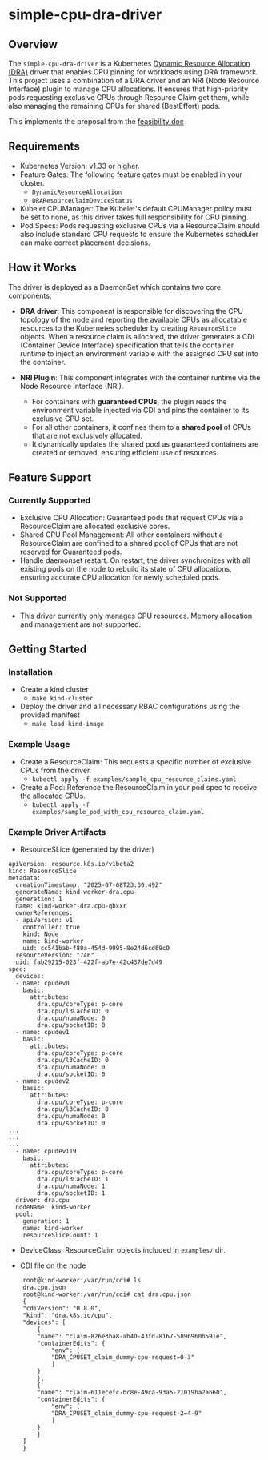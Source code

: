 # simple-cpu-dra-driver

## Overview

The `simple-cpu-dra-driver` is a Kubernetes
[Dynamic Resource Allocation (DRA)](https://kubernetes.io/docs/concepts/scheduling-eviction/dynamic-resource-allocation/)
driver that enables CPU pinning for workloads using DRA framework. This project
uses a combination of a DRA driver and an NRI (Node Resource Interface) plugin
to manage CPU allocations. It ensures that high-priority pods requesting
exclusive CPUs through Resource Claim get them, while also managing the
remaining CPUs for shared (BestEffort) pods.

This implements the proposal from the
[feasibility doc](https://docs.google.com/document/d/1Tb_dC60YVCBr7cNYWuVLddUUTMcNoIt3zjd5-8rgug0/edit?tab=t.0#heading=h.iutbebngx80e)

## Requirements

- Kubernetes Version: v1.33 or higher.
- Feature Gates: The following feature gates must be enabled in your cluster.
  - `DynamicResourceAllocation`
  - `DRAResourceClaimDeviceStatus`
- Kubelet CPUManager: The Kubelet's default CPUManager policy must be set to
  none, as this driver takes full responsibility for CPU pinning.
- Pod Specs: Pods requesting exclusive CPUs via a ResourceClaim should also
  include standard CPU requests to ensure the Kubernetes scheduler can make
  correct placement decisions.

## How it Works

The driver is deployed as a DaemonSet which contains two core components:

- **DRA driver**: This component is responsible for discovering the CPU topology
  of the node and reporting the available CPUs as allocatable resources to the
  Kubernetes scheduler by creating `ResourceSlice` objects. When a resource
  claim is allocated, the driver generates a CDI (Container Device Interface)
  specification that tells the container runtime to inject an environment
  variable with the assigned CPU set into the container.

- **NRI Plugin**: This component integrates with the container runtime via the
  Node Resource Interface (NRI).

  - For containers with **guaranteed CPUs**, the plugin reads the environment
    variable injected via CDI and pins the container to its exclusive CPU set.
  - For all other containers, it confines them to a **shared pool** of CPUs that
    are not exclusively allocated.
  - It dynamically updates the shared pool as guaranteed containers are created
    or removed, ensuring efficient use of resources.

## Feature Support

### Currently Supported

- Exclusive CPU Allocation: Guaranteed pods that request CPUs via a
  ResourceClaim are allocated exclusive cores.
- Shared CPU Pool Management: All other containers without a ResourceClaim are
  confined to a shared pool of CPUs that are not reserved for Guaranteed pods.
- Handle daemonset restart. On restart, the driver synchronizes with all
  existing pods on the node to rebuild its state of CPU allocations, ensuring
  accurate CPU allocation for newly scheduled pods.

### Not Supported

- This driver currently only manages CPU resources. Memory allocation and
  management are not supported.

## Getting Started

### Installation

- Create a kind cluster
  - `make kind-cluster`
- Deploy the driver and all necessary RBAC configurations using the provided
  manifest
  - `make load-kind-image`

### Example Usage

- Create a ResourceClaim: This requests a specific number of exclusive CPUs from
  the driver.
  - `kubectl apply -f examples/sample_cpu_resource_claims.yaml`
- Create a Pod: Reference the ResourceClaim in your pod spec to receive the
  allocated CPUs.
  - `kubectl apply -f examples/sample_pod_with_cpu_resource_claim.yaml`

### Example Driver Artifacts

- ResourceSLice (generated by the driver)

```
apiVersion: resource.k8s.io/v1beta2
kind: ResourceSlice
metadata:
  creationTimestamp: "2025-07-08T23:30:49Z"
  generateName: kind-worker-dra.cpu-
  generation: 1
  name: kind-worker-dra.cpu-qbxxr
  ownerReferences:
  - apiVersion: v1
    controller: true
    kind: Node
    name: kind-worker
    uid: cc541bab-f80a-454d-9995-8e24d6cd69c0
  resourceVersion: "746"
  uid: fab29215-023f-422f-ab7e-42c437de7d49
spec:
  devices:
  - name: cpudev0
    basic:
      attributes:
        dra.cpu/coreType: p-core
        dra.cpu/l3CacheID: 0
        dra.cpu/numaNode: 0
        dra.cpu/socketID: 0
  - name: cpudev1
    basic:
      attributes:
        dra.cpu/coreType: p-core
        dra.cpu/l3CacheID: 0
        dra.cpu/numaNode: 0
        dra.cpu/socketID: 0
  - name: cpudev2
    basic:
      attributes:
        dra.cpu/coreType: p-core
        dra.cpu/l3CacheID: 0
        dra.cpu/numaNode: 0
        dra.cpu/socketID: 0
...
...
...
  - name: cpudev119
    basic:
      attributes:
        dra.cpu/coreType: p-core
        dra.cpu/l3CacheID: 1
        dra.cpu/numaNode: 1
        dra.cpu/socketID: 1
  driver: dra.cpu
  nodeName: kind-worker
  pool:
    generation: 1
    name: kind-worker
    resourceSliceCount: 1
```

- DeviceClass, ResourceClaim objects included in `examples/` dir.

- CDI file on the node

```
    root@kind-worker:/var/run/cdi# ls
    dra.cpu.json
    root@kind-worker:/var/run/cdi# cat dra.cpu.json
    {
    "cdiVersion": "0.8.0",
    "kind": "dra.k8s.io/cpu",
    "devices": [
        {
        "name": "claim-826e3ba8-ab40-43fd-8167-5896960b591e",
        "containerEdits": {
            "env": [
            "DRA_CPUSET_claim_dummy-cpu-request=0-3"
            ]
        }
        },
        {
        "name": "claim-611ecefc-bc8e-49ca-93a5-21019ba2a660",
        "containerEdits": {
            "env": [
            "DRA_CPUSET_claim_dummy-cpu-request-2=4-9"
            ]
        }
        }
    ]
    }
```
